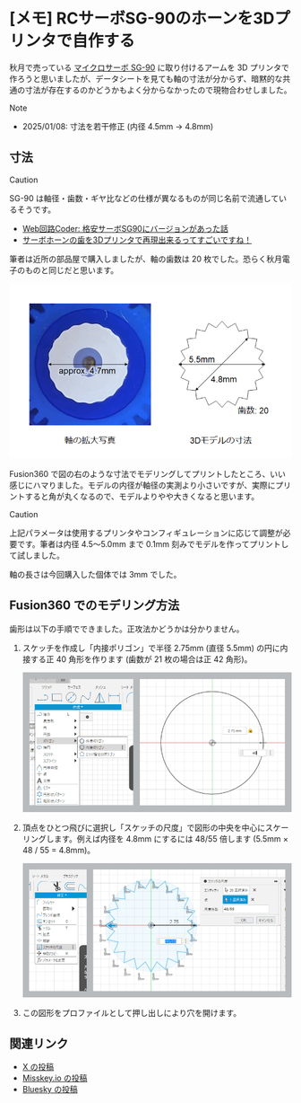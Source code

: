 # [メモ] RCサーボSG-90のホーンを3Dプリンタで自作する

秋月で売っている [マイクロサーボ SG-90](https://akizukidenshi.com/catalog/g/g108761/) に取り付けるアームを 3D プリンタで作ろうと思いましたが、データシートを見ても軸の寸法が分からず、暗黙的な共通の寸法が存在するのかどうかもよく分からなかったので現物合わせしました。

> [!NOTE]
> - 2025/01/08: 寸法を若干修正 (内径 4.5mm → 4.8mm)

## 寸法

> [!CAUTION]
> SG-90 は軸径・歯数・ギヤ比などの仕様が異なるものが同じ名前で流通しているそうです。
> 
> - [Web回路Coder: 格安サーボSG90にバージョンがあった話](https://aoica.blogspot.com/2017/03/sg90.html)
> - [サーボホーンの歯を3Dプリンタで再現出来るってすごいですね！](https://burariweb.info/gadget/3d-printer/sg90-servo-horn-modeling.html)
> 
> 筆者は近所の部品屋で購入しましたが、軸の歯数は 20 枚でした。恐らく秋月電子のものと同じだと思います。

![](./dimension.png)

Fusion360 で図の右のような寸法でモデリングしてプリントしたところ、いい感じにハマりました。モデルの内径が軸径の実測より小さいですが、実際にプリントすると角が丸くなるので、モデルよりやや大きくなると思います。

> [!CAUTION]
> 上記パラメータは使用するプリンタやコンフィギュレーションに応じて調整が必要です。筆者は内径 4.5～5.0mm まで 0.1mm 刻みでモデルを作ってプリントして試しました。

軸の長さは今回購入した個体では 3mm でした。

## Fusion360 でのモデリング方法

歯形は以下の手順でできました。正攻法かどうかは分かりません。

1. スケッチを作成し「内接ポリゴン」で半径 2.75mm (直径 5.5mm) の円に内接する正 40 角形を作ります (歯数が 21 枚の場合は正 42 角形)。

    ![](./ss00_make_polygon.png)

2. 頂点をひとつ飛びに選択し「スケッチの尺度」で図形の中央を中心にスケーリングします。例えば内径を 4.8mm にするには 48/55 倍します (5.5mm × 48 / 55 = 4.8mm)。

    ![](./ss10_scaling.png)

3. この図形をプロファイルとして押し出しにより穴を開けます。

## 関連リンク

- [X の投稿](https://x.com/shapoco/status/1865586153002590515)
- [Misskey.io の投稿](https://misskey.io/notes/a1ik7qeki43501nd)
- [Bluesky の投稿](https://bsky.app/profile/shapoco.net/post/3lcr6owk37s2y)
